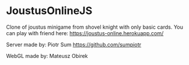 # JoustusOnlineJS

Clone of joustus minigame from shovel knight with only basic cards. You can play with friend here: https://joustus-online.herokuapp.com/

Server made by: Piotr Sum https://github.com/sumpiotr

WebGL made by: Mateusz Obirek
